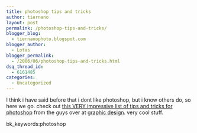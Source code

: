 ```yaml
---
title: photoshop tips and tricks
author: tiernano
layout: post
permalink: /photoshop-tips-and-tricks/
blogger_blog:
  - tiernanophoto.blogspot.com
blogger_author:
  - Lotas
blogger_permalink:
  - /2006/06/photoshop-tips-and-tricks.html
dsq_thread_id:
  - 6161485
categories:
  - Uncategorized
---
```

I think i have said before that i dont like photoshop, but i know others do, so here we go. check out [this VERY impressive list of tips and tricks for photoshop][1] from the guys over at [graphic design][2]. very cool stuff. 

bk_keywords:photoshop

 [1]: http://www.graphic-design.com/Photoshop/
 [2]: http://www.graphic-design.com/
